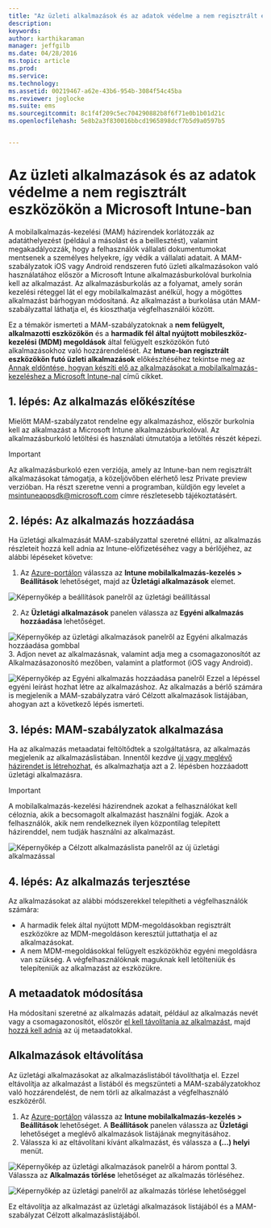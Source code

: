 ```yaml
---
title: "Az üzleti alkalmazások és az adatok védelme a nem regisztrált eszközökön | Microsoft Intune"
description: 
keywords: 
author: karthikaraman
manager: jeffgilb
ms.date: 04/28/2016
ms.topic: article
ms.prod: 
ms.service: 
ms.technology: 
ms.assetid: 00219467-a62e-43b6-954b-3084f54c45ba
ms.reviewer: joglocke
ms.suite: ems
ms.sourcegitcommit: 8c1f4f209c5ec704290882b8f6f71e0b1b01d21c
ms.openlocfilehash: 5e8b2a3f830016bbcd1965898dcf7b5d9a0597b5


---
```


# Az üzleti alkalmazások és az adatok védelme a nem regisztrált eszközökön a Microsoft Intune-ban

A mobilalkalmazás-kezelési (MAM) házirendek korlátozzák az adatáthelyezést (például a másolást és a beillesztést), valamint megakadályozzák, hogy a felhasználók vállalati dokumentumokat mentsenek a személyes helyekre, így védik a vállalati adatait.   A MAM-szabályzatok iOS vagy Android rendszeren futó üzleti alkalmazásokon való használatához először a Microsoft Intune alkalmazásburkolóval burkolnia kell az alkalmazást.  Az alkalmazásburkolás az a folyamat, amely során kezelési réteggel lát el egy mobilalkalmazást anélkül, hogy a mögöttes alkalmazást bárhogyan módosítaná.  Az alkalmazást a burkolása után MAM-szabályzattal láthatja el, és kioszthatja végfelhasználói között.  

Ez a témakör ismerteti a MAM-szabályzatoknak a **nem felügyelt, alkalmazotti eszközökön** és a **harmadik fél által nyújtott mobileszköz-kezelési (MDM) megoldások** által felügyelt eszközökön futó alkalmazásokhoz való hozzárendelését.  Az **Intune-ban regisztrált eszközökön futó üzleti alkalmazások** előkészítéséhez tekintse meg az [Annak eldöntése, hogyan készíti elő az alkalmazásokat a mobilalkalmazás-kezeléshez a Microsoft Intune-nal](decide-how-to-prepare-apps-for-mobile-application-management-with-microsoft-intune.md) című cikket.
##  1. lépés: Az alkalmazás előkészítése
Mielőtt MAM-szabályzatot rendelne egy alkalmazáshoz, először burkolnia kell az alkalmazást a Microsoft Intune alkalmazásburkolóval.  Az alkalmazásburkoló letöltési és használati útmutatója a letöltés részét képezi.  
>[!IMPORTANT]  
>Az alkalmazásburkoló ezen verziója, amely az Intune-ban nem regisztrált alkalmazásokat támogatja, a közeljövőben elérhető lesz Private preview verzióban. Ha részt szeretne venni a programban, küldjön egy levelet a msintuneappsdk@microsoft.com címre részletesebb tájékoztatásért.

## 2. lépés: Az alkalmazás hozzáadása

Ha üzletági alkalmazását MAM-szabályzattal szeretné ellátni, az alkalmazás részleteit hozzá kell adnia az Intune-előfizetéséhez vagy a bérlőjéhez, az alábbi lépéseket követve:

1. Az [Azure-portálon](https://portal.azure.com/) válassza az **Intune mobilalkalmazás-kezelés > Beállítások** lehetőséget, majd az **Üzletági alkalmazások** elemet.

  ![Képernyőkép a beállítások panelről az üzletági beállítással](../media/mam-azure-portal-lob-on-settings.png)

2. Az **Üzletági alkalmazások** panelen válassza az **Egyéni alkalmazás hozzáadása** lehetőséget.

  ![Képernyőkép az üzletági alkalmazások panelről az Egyéni alkalmazás hozzáadása gombbal](../media/mam-azure-portal-add-lob-app-action.png)
3.  Adjon nevet az alkalmazásnak, valamint adja meg a csomagazonosítót az Alkalmazásazonosító mezőben, valamint a platformot (iOS vagy Android).

  ![Képernyőkép az Egyéni alkalmazás hozzáadása panelről ](../media/mam-azure-portal-add-app-details.png) Ezzel a lépéssel egyéni leírást hozhat létre az alkalmazáshoz.  Az alkalmazás a bérlő számára is megjelenik a MAM-szabályzatra váró Célzott alkalmazások listájában, ahogyan azt a következő lépés ismerteti.

## 3. lépés: MAM-szabályzatok alkalmazása
Ha az alkalmazás metaadatai feltöltődtek a szolgáltatásra, az alkalmazás megjelenik az alkalmazáslistában.  Innentől kezdve [új vagy meglévő házirendet is létrehozhat](create-and-deploy-mobile-app-management-policies-with-microsoft-intune.md), és alkalmazhatja azt a 2. lépésben hozzáadott üzletági alkalmazásra.

>[!IMPORTANT]
>A mobilalkalmazás-kezelési házirendnek azokat a felhasználókat kell céloznia, akik a becsomagolt alkalmazást használni fogják.  Azok a felhasználók, akik nem rendelkeznek ilyen központilag telepített házirenddel, nem tudják használni az alkalmazást.


  ![Képernyőkép a Célzott alkalmazáslista panelről az új üzletági alkalmazással](../media/mam-azure-portal-lob-on-targeted-app-list.png)
## 4. lépés: Az alkalmazás terjesztése
Az alkalmazásokat az alábbi módszerekkel telepítheti a végfelhasználók számára:
* A harmadik felek által nyújtott MDM-megoldásokban regisztrált eszközökre az MDM-megoldáson keresztül juttathatja el az alkalmazásokat.
* A nem MDM-megoldásokkal felügyelt eszközökhöz egyéni megoldásra van szükség. A végfelhasználóknak maguknak kell letölteniük és telepíteniük az alkalmazást az eszközükre.

## A metaadatok módosítása
Ha módosítani szeretné az alkalmazás adatait, például az alkalmazás nevét vagy a csomagazonosítót, először [el kell távolítania az alkalmazást](#remove-apps), majd [hozzá kell adnia](#step-2-add-the-app) az új metaadatokkal.

##  Alkalmazások eltávolítása
Az üzletági alkalmazásokat az alkalmazáslistából távolíthatja el.  Ezzel eltávolítja az alkalmazást a listából és megszünteti a MAM-szabályzatokhoz való hozzárendelést, de nem törli az alkalmazást a végfelhasználó eszközéről.  

1.  Az [Azure-portálon](https://portal.azure.com/) válassza az **Intune mobilalkalmazás-kezelés > Beállítások** lehetőséget.  A **Beállítások** panelen válassza az **Üzletági** lehetőséget a meglévő alkalmazások listájának megnyitásához.  
2.  Válassza ki az eltávolítani kívánt alkalmazást, és válassza a **(...) helyi** menüt.

  ![Képernyőkép az üzletági alkalmazások panelről a három ponttal](../media/mam-azure-portal-lob-context-menu.png)
3.  Válassza az **Alkalmazás törlése** lehetőséget az alkalmazás törléséhez.

  ![Képernyőkép az üzletági panelről az alkalmazás törlése lehetőséggel](../media/mam-azure-portal-delete-app.png)

  Ez eltávolítja az alkalmazást az üzletági alkalmazások listájából és a MAM-szabályzat Célzott alkalmazáslistájából.



<!--HONumber=Jun16_HO4-->


